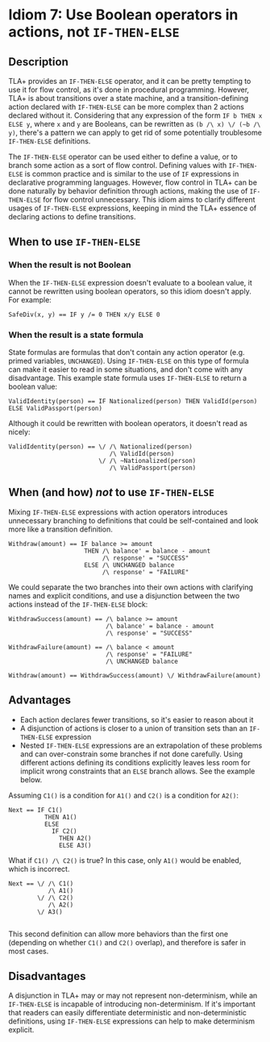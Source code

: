 # Idiom 7: Use Boolean operators in actions, not `IF-THEN-ELSE`

## Description

TLA+ provides an `IF-THEN-ELSE` operator, and it can be pretty tempting to use it for flow control, as it's done in procedural programming. However, TLA+ is about transitions over a state machine, and a transition-defining action declared with `IF-THEN-ELSE` can be more complex than 2 actions declared without it. Considering that any expression of the form `IF b THEN x ELSE y`, where `x` and `y` are Booleans, can be rewritten as `(b /\ x) \/ (~b /\ y)`, there's a pattern we can apply to get rid of some potentially troublesome `IF-THEN-ELSE` definitions.

The `IF-THEN-ELSE` operator can be used either to define a value, or to branch some action as a sort of flow control. Defining values with `IF-THEN-ELSE` is common practice and is similar to the use of `IF` expressions in declarative programming languages. However, flow control in TLA+ can be done naturally by behavior definition through actions, making the use of `IF-THEN-ELSE` for flow control unnecessary. This idiom aims to clarify different usages of `IF-THEN-ELSE` expressions, keeping in mind the TLA+ essence of declaring actions to define transitions. 

## When to use `IF-THEN-ELSE`

### When the result is not Boolean

When the `IF-THEN-ELSE` expression doesn't evaluate to a boolean value, it cannot be rewritten using boolean operators, so this idiom doesn't apply. For example:

```tla
SafeDiv(x, y) == IF y /= 0 THEN x/y ELSE 0
```

### When the result is a state formula

State formulas are formulas that don't contain any action operator (e.g. primed variables, `UNCHANGED`). Using `IF-THEN-ELSE` on this type of formula can make it easier to read in some situations, and don't come with any disadvantage. This example state formula uses `IF-THEN-ELSE` to return a boolean value: 

```tla
ValidIdentity(person) == IF Nationalized(person) THEN ValidId(person) ELSE ValidPassport(person)
```

Although it could be rewritten with boolean operators, it doesn't read as nicely:

```tla
ValidIdentity(person) == \/ /\ Nationalized(person)
                            /\ ValidId(person)
                         \/ /\ ~Nationalized(person)
                            /\ ValidPassport(person)
```

## When (and how) *not* to use `IF-THEN-ELSE`

Mixing `IF-THEN-ELSE` expressions with action operators introduces unnecessary branching to definitions that could be self-contained and look more like a transition definition. 

```tla
Withdraw(amount) == IF balance >= amount 
                     THEN /\ balance' = balance - amount
                          /\ response' = "SUCCESS"
                     ELSE /\ UNCHANGED balance
                          /\ response' = "FAILURE"
```

We could separate the two branches into their own actions with clarifying names and explicit conditions, and use a disjunction between the two actions instead of the `IF-THEN-ELSE` block:

```tla
WithdrawSuccess(amount) == /\ balance >= amount 
                           /\ balance' = balance - amount
                           /\ response' = "SUCCESS"
                            
WithdrawFailure(amount) == /\ balance < amount 
                           /\ response' = "FAILURE"
                           /\ UNCHANGED balance 
                            
Withdraw(amount) == WithdrawSuccess(amount) \/ WithdrawFailure(amount)
```

## Advantages

- Each action declares fewer transitions, so it's easier to reason about it
- A disjunction of actions is closer to a union of transition sets than an `IF-THEN-ELSE` expression
- Nested `IF-THEN-ELSE` expressions are an extrapolation of these problems and can over-constrain some branches if not done carefully. Using different actions defining its conditions explicitly leaves less room for implicit wrong constraints that an `ELSE` branch allows. See the example below.

Assuming `C1()` is a condition for `A1()` and `C2()` is a condition for `A2()`:

```tla
Next == IF C1() 
          THEN A1()
          ELSE 
            IF C2() 
              THEN A2()
              ELSE A3()
```

What if `C1() /\ C2()` is true? In this case, only `A1()` would be enabled, which is incorrect. 

```tla
Next == \/ /\ C1()
           /\ A1()
        \/ /\ C2()
           /\ A2()
        \/ A3()
           
```

This second definition can allow more behaviors than the first one (depending on whether `C1()` and `C2()` overlap), and therefore is safer in most cases.

## Disadvantages

A disjunction in TLA+ may or may not represent non-determinism, while an `IF-THEN-ELSE` is incapable of introducing non-determinism. If it's important that readers can easily differentiate deterministic and non-deterministic definitions, using `IF-THEN-ELSE` expressions can help to make determinism explicit.
